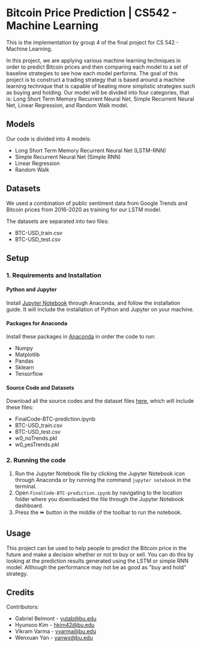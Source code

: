 # Bitcoin Price Prediction | CS542 - Machine Learning

This is the implementation by group 4 of the final project for CS 542 - Machine Learning.

In this project, we are applying various machine learning techniques in order to predict Bitcoin prices and then comparing each model to a set of baseline strategies to see how each model performs. The goal of this project is to construct a trading strategy that is based around a machine learning technique that is capable of beating more simplistic strategies such as buying and holding.
Our model will be divided into four categories, that is: Long Short Term Memory Recurrent Neural Net, Simple Recurrent Neural Net, Linear Regression, and Random Walk model.

## Models

Our code is divided into 4 models:
- Long Short Term Memory Recurrent Neural Net (LSTM-RNN)
- Simple Recurrent Neural Net (Simple RNN)
- Linear Regression
- Random Walk

## Datasets
We used a combination of public sentiment data from Google Trends and Bitcoin prices from 2016-2020 as training for our LSTM model.  

The datasets are separated into two files:
- BTC-USD_train.csv  
- BTC-USD_test.csv  

## Setup

### 1. Requirements and Installation

#### Python and Jupyter
Install [Jupyter Notebook](https://test-jupyter.readthedocs.io/en/latest/install.html) through Anaconda, and follow the installation guide. It will include the installation of Python and Jupyter on your machine.

#### Packages for Anaconda
Install these packages in [Anaconda](https://docs.anaconda.com/anaconda/user-guide/tasks/install-packages/) in order the code to run:
- Numpy
- Matplotlib
- Pandas
- Sklearn
- Tensorflow
  
#### Source Code and Datasets
Download all the source codes and the dataset files [here](https://github.com/hkim42/CS542_Team4_BTCprediction/tree/master/FinalCode), which will include these files:
- FinalCode-BTC-prediction.ipynb
- BTC-USD_train.csv
- BTC-USD_test.csv
- w0_noTrends.pkl
- w0_yesTrends.pkl

### 2. Running the code
1. Run the Jupyter Notebook file by clicking the Jupyter Notebook icon through Anaconda or by running the command `jupyter notebook` in the terminal.
2. Open `FinalCode-BTC-prediction.ipynb` by navigating to the location folder where you downloaded the file through the Jupyter Notebook dashboard.
3. Press the ⏩️ button in the middle of the toolbar to run the notebook.

## Usage
This project can be used to help people to predict the Bitcoin price in the future and make a decision whether or not to buy or sell. You can do this by looking at the prediction results generated using the LSTM or simple RNN model. Although the performance may not be as good as "buy and hold" strategy.

## Credits
Contributors:
- Gabriel Belmont - yutab@bu.edu
- Hyunsoo Kim - hkim42@bu.edu
- Vikram Varma - vvarma@bu.edu
- Wenxuan Yan - yanwx@bu.edu
